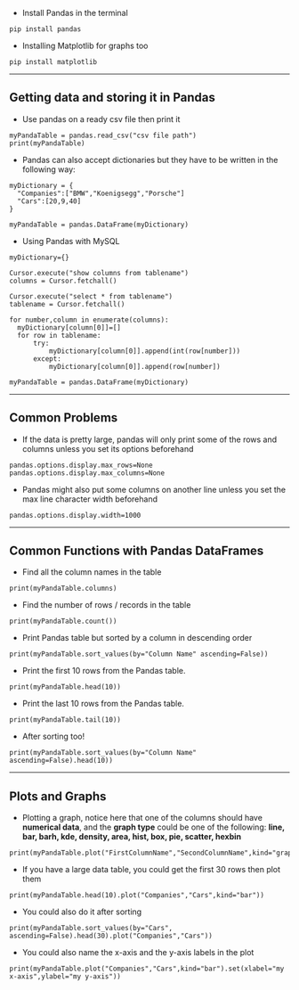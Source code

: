 - Install Pandas in the terminal
```
pip install pandas
```
- Installing Matplotlib for graphs too
```
pip install matplotlib
```

---

## Getting data and storing it in Pandas

- Use pandas on a ready csv file then print it
```
myPandaTable = pandas.read_csv("csv file path")
print(myPandaTable)
```
- Pandas can also accept dictionaries but they have to be written in the following way:
```
myDictionary = {
  "Companies":["BMW","Koenigsegg","Porsche"]
  "Cars":[20,9,40]
}

myPandaTable = pandas.DataFrame(myDictionary)
```
- Using Pandas with MySQL
```
myDictionary={}

Cursor.execute("show columns from tablename")
columns = Cursor.fetchall()

Cursor.execute("select * from tablename")
tablename = Cursor.fetchall()

for number,column in enumerate(columns):
  myDictionary[column[0]]=[] 
  for row in tablename:
      try:
          myDictionary[column[0]].append(int(row[number]))
      except:
          myDictionary[column[0]].append(row[number])

myPandaTable = pandas.DataFrame(myDictionary)
```

---
## Common Problems

- If the data is pretty large, pandas will only print some of the rows and columns unless you set its options beforehand
```
pandas.options.display.max_rows=None
pandas.options.display.max_columns=None
```
- Pandas might also put some columns on another line unless you set the max line character width beforehand
```
pandas.options.display.width=1000
```

---

## Common Functions with Pandas DataFrames

- Find all the column names in the table
```
print(myPandaTable.columns)
```
- Find the number of rows / records in the table
```
print(myPandaTable.count())
```
- Print Pandas table but sorted by a column in descending order
```
print(myPandaTable.sort_values(by="Column Name" ascending=False))
```
- Print the first 10 rows from the Pandas table.
```
print(myPandaTable.head(10))
```
- Print the last 10 rows from the Pandas table.
```
print(myPandaTable.tail(10))
```
- After sorting too!
```
print(myPandaTable.sort_values(by="Column Name" ascending=False).head(10))
```

---

## Plots and Graphs

- Plotting a graph, notice here that one of the columns should have **numerical data**, and the **graph type** could be one of the following: **line, bar, barh, kde, density, area, hist, box, pie, scatter, hexbin**
```
print(myPandaTable.plot("FirstColumnName","SecondColumnName",kind="graphType"))
```
- If you have a large data table, you could get the first 30 rows then plot them
```
print(myPandaTable.head(10).plot("Companies","Cars",kind="bar"))
```
- You could also do it after sorting
```
print(myPandaTable.sort_values(by="Cars", ascending=False).head(30).plot("Companies","Cars"))
```
- You could also name the x-axis and the y-axis labels in the plot
```
print(myPandaTable.plot("Companies","Cars",kind="bar").set(xlabel="my x-axis",ylabel="my y-axis"))
```
